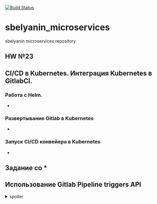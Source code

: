 [![Build Status](https://travis-ci.com/Otus-DevOps-2018-11/sbelyanin_microservices.svg?branch=master)](https://travis-ci.com/Otus-DevOps-2018-11/sbelyanin_microservices)
# sbelyanin_microservices
sbelyanin microservices repository

## HW №23

## CI/CD в Kubernetes. Интеграция Kubernetes в GitlabCI.

### Работа с Helm.

 -  

### Развертывание Gitlab в Kubernetes 

 - 

### Запуск CI/CD конвейера в Kubernetes 

 - 

## Задание со *
## Использование Gitlab Pipeline triggers API

<details><summary>spoller</summary><p>

```bash

```
</p></details> 
